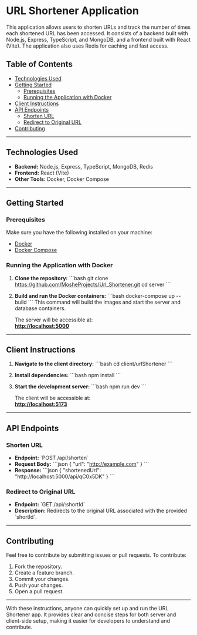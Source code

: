 
# **URL Shortener Application**

This application allows users to shorten URLs and track the number of times each shortened URL has been accessed. It consists of a backend built with Node.js, Express, TypeScript, and MongoDB, and a frontend built with React (Vite). The application also uses Redis for caching and fast access.

## **Table of Contents**
- [Technologies Used](#technologies-used)
- [Getting Started](#getting-started)
  - [Prerequisites](#prerequisites)
  - [Running the Application with Docker](#running-the-application-with-docker)
- [Client Instructions](#client-instructions)
- [API Endpoints](#api-endpoints)
  - [Shorten URL](#shorten-url)
  - [Redirect to Original URL](#redirect-to-original-url)
- [Contributing](#contributing)

---

## **Technologies Used**
- **Backend:** Node.js, Express, TypeScript, MongoDB, Redis
- **Frontend:** React (Vite)
- **Other Tools:** Docker, Docker Compose

---

## **Getting Started**

### **Prerequisites**
Make sure you have the following installed on your machine:
- [Docker](https://www.docker.com/get-started)
- [Docker Compose](https://docs.docker.com/compose/install/)

### **Running the Application with Docker**

1. **Clone the repository:**
    \`\`\`bash
    git clone https://github.com/MosheProjects/Url_Shortener.git
    cd server
    \`\`\`

2. **Build and run the Docker containers:**
    \`\`\`bash
    docker-compose up --build
    \`\`\`
    This command will build the images and start the server and database containers.

    The server will be accessible at:  
    **[http://localhost:5000](http://localhost:5000)**

---

## **Client Instructions**

1. **Navigate to the client directory:**
    \`\`\`bash
    cd client/urlShortener
    \`\`\`

2. **Install dependencies:**
    \`\`\`bash
    npm install
    \`\`\`

3. **Start the development server:**
    \`\`\`bash
    npm run dev
    \`\`\`

    The client will be accessible at:  
    **[http://localhost:5173](http://localhost:5173)**

---

## **API Endpoints**

### **Shorten URL**
- **Endpoint:** \`POST /api/shorten\`
- **Request Body:**
    \`\`\`json
    {
      "url": "http://example.com"
    }
    \`\`\`
- **Response:**
    \`\`\`json
    {
      "shortenedUrl": "http://localhost:5000/api/qC0x5DK"
    }
    \`\`\`

### **Redirect to Original URL**
- **Endpoint:** \`GET /api/:shortId\`
- **Description:** Redirects to the original URL associated with the provided \`shortId\`.

---

## **Contributing**

Feel free to contribute by submitting issues or pull requests. To contribute:

1. Fork the repository.
2. Create a feature branch.
3. Commit your changes.
4. Push your changes.
5. Open a pull request.

---

With these instructions, anyone can quickly set up and run the URL Shortener app. It provides clear and concise steps for both server and client-side setup, making it easier for developers to understand and contribute.

